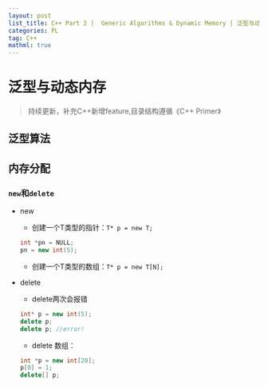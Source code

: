 ```yaml
---
layout: post
list_title: C++ Part 2 |  Generic Algorithms & Dynamic Memory | 泛型与动态内存
categories: PL
tag: C++
mathml: true
---
```


# 泛型与动态内存 

> 持续更新，补充C++新增feature,目录结构遵循《C++ Primer》

## 泛型算法

## 内存分配

### `new`和`delete`

- new

  - 创建一个T类型的指针：`T* p = new T;`

  ```c++
  int *pn = NULL;
  pn = new int(5);
  ```

  - 创建一个T类型的数组：`T* p = new T[N];`

- delete

  - delete两次会报错

  ```c++
  int* p = new int(5);
  delete p;
  delete p; //error!
  ```

  - delete 数组：

  ```c++
  int *p = new int[20];
  p[0] = 1;
  delete[] p;
  ```

### 
